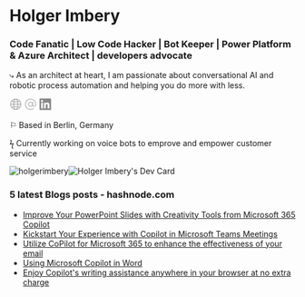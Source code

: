 # Holger Imbery
### Code Fanatic | Low Code Hacker | Bot Keeper | Power Platform & Azure Architect | developers advocate

⤷ As an architect at heart, 
I am passionate about conversational AI and robotic process automation and helping you do more with less.

 <a aligh="left" href="https://www.cognitiveservices.ninja" target="_blank" rel="noreferrer noopener"><img src="https://raw.githubusercontent.com/0xShapeShifter/dev-story/master/public/images/socials/globe.svg" alt="Website" width="22" height="22" /></a> <a aligh="left" href="mailto:the@cognitiveservices,ninja" target="_blank" rel="noreferrer noopener"><img src="https://raw.githubusercontent.com/0xShapeShifter/dev-story/master/public/images/socials/at.svg" alt="Email" width="22" height="22" /></a> <a aligh="left" href="https://www.linkedin.com/in/holgerimbery" target="_blank" rel="noreferrer noopener"><img src="https://raw.githubusercontent.com/0xShapeShifter/dev-story/master/public/images/socials/linkedin.svg" alt="LinkedIn" width="22" height="22" /></a>  

⚐ Based in Berlin, Germany

ϟ Currently working on voice bots to emprove and empower customer service

 

<a href="https://app.daily.dev/thecognitiveservicesninja"><img src="https://api.daily.dev/devcards/7d6788ea96d04422bdcc4f633263bc26.png?r=f2m" align=right width="400" alt="Holger Imbery's Dev Card"/></a>

<p align="left"> <img src="https://komarev.com/ghpvc/?username=holgerimbery&label=Profile%20views&color=0e75b6&style=flat" alt="holgerimbery" /> </p>

### 5 latest Blogs posts - hashnode.com
<!-- HASHNODE:START -->
- [Improve Your PowerPoint Slides with Creativity Tools from Microsoft 365 Copilot](https://aiassistant.studio/improve-your-powerpoint-slides-with-creativity-tools-from-microsoft-365-copilot)
- [Kickstart Your Experience with Copilot in Microsoft Teams Meetings](https://aiassistant.studio/kickstart-your-experience-with-copilot-in-microsoft-teams-meetings)
- [Utilize CoPilot for Microsoft 365 to enhance the effectiveness of your email](https://aiassistant.studio/utilize-copilot-for-microsoft-365-to-enhance-the-effectiveness-of-your-email)
- [Using Microsoft Copilot in Word](https://aiassistant.studio/using-microsoft-copilot-in-word)
- [Enjoy Copilot&#39;s writing assistance anywhere in your browser at no extra charge](https://aiassistant.studio/enjoy-copilots-writing-assistance-anywhere-in-your-browser-at-no-extra-charge)
<!-- HASHNODE:END -->

